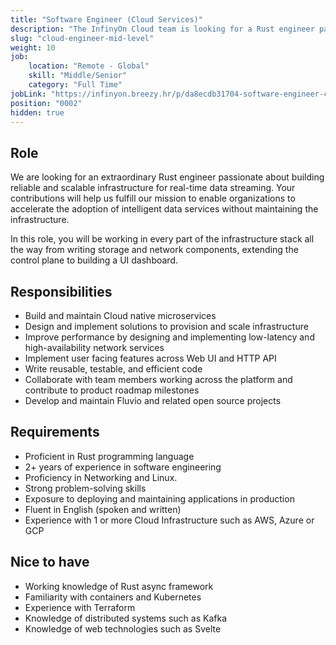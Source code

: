 ```yaml
---
title: "Software Engineer (Cloud Services)"
description: "The InfinyOn Cloud team is looking for a Rust engineer passionate about building reliable and scalable infrastructure for real-time data streaming. Your contributions will enable organizations to accelerate the adoption of intelligent data streaming services without maintaining the infrastructure."
slug: "cloud-engineer-mid-level"
weight: 10
job:
    location: "Remote - Global"
    skill: "Middle/Senior"
    category: "Full Time"
jobLink: "https://infinyon.breezy.hr/p/da8ecdb31704-software-engineer-cloud-services"
position: "0002"
hidden: true
---
```


## Role

We are looking for an extraordinary Rust engineer passionate about building reliable and scalable infrastructure for real-time data streaming. Your contributions will help us fulfill our mission to enable organizations to accelerate the adoption of intelligent data services without maintaining the infrastructure.

In this role, you will be working in every part of the infrastructure stack all the way from writing storage and network components, extending the control plane to building a UI dashboard.

## Responsibilities
* Build and maintain Cloud native microservices
* Design and implement solutions to provision and scale infrastructure
* Improve performance by designing and implementing low-latency and high-availability network services
* Implement user facing features across Web UI and HTTP API
* Write reusable, testable, and efficient code
* Collaborate with team members working across the platform and contribute to product roadmap milestones
* Develop and maintain Fluvio and related open source projects

## Requirements
* Proficient in Rust programming language
* 2+ years of experience in software engineering
* Proficiency in Networking and Linux.
* Strong problem-solving skills
* Exposure to deploying and maintaining applications in production
* Fluent in English (spoken and written)
* Experience with 1 or more Cloud Infrastructure such as AWS, Azure or GCP

## Nice to have
* Working knowledge of Rust async framework
* Familiarity with containers and Kubernetes
* Experience with Terraform
* Knowledge of distributed systems such as Kafka
* Knowledge of web technologies such as Svelte
